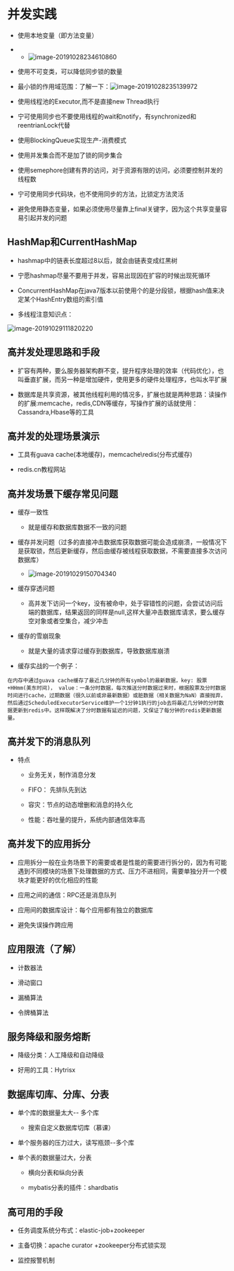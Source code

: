 # 并发实践

* 使用本地变量（即方法变量）

* * ![](file://C:/Users/Administrator/AppData/Roaming/Typora/typora-user-images/image-20191028234610860.png?lastModify=1572543734 "image-20191028234610860")
* 使用不可变类，可以降低同步锁的数量

* 最小锁的作用域范围：了解一下：![](file://C:/Users/Administrator/AppData/Roaming/Typora/typora-user-images/image-20191028235139972.png?lastModify=1572543734 "image-20191028235139972")

* 使用线程池的Executor,而不是直接new Thread执行

* 宁可使用同步也不要使用线程的wait和notify，有synchronized和reentrianLock代替

* 使用BlockingQueue实现生产-消费模式

* 使用并发集合而不是加了锁的同步集合

* 使用semephore创建有界的访问，对于资源有限的访问，必须要控制并发的线程数

* 宁可使用同步代码块，也不使用同步的方法，比锁定方法灵活

* 避免使用静态变量，如果必须使用尽量靠上final关键字，因为这个共享变量容易引起并发的问题

## HashMap和CurrentHashMap

* hashmap中的链表长度超过8以后，就会由链表变成红黑树

* 宁愿hashmap尽量不要用于并发，容易出现因在扩容的时候出现死循环

* ConcurrentHashMap在java7版本以前使用个的是分段锁，根据hash值来决定某个HashEntry数组的索引值

* 多线程注意知识点：

![](file://C:/Users/Administrator/AppData/Roaming/Typora/typora-user-images/image-20191029111820220.png?lastModify=1572543734 "image-20191029111820220")

## 高并发处理思路和手段

* 扩容有两种，要么服务器架构群不变，提升程序处理的效率（代码优化），也叫垂直扩展，而另一种是增加硬件，使用更多的硬件处理程序，也叫水平扩展

* 数据库是共享资源，被其他线程利用的情况多，扩展也就是两种思路：读操作的扩展:memcache，redis,CDN等缓存，写操作扩展的话就使用：Cassandra,Hbase等的工具

## 高并发的处理场景演示

* 工具有guava cache\(本地缓存\)，memcache\redis\(分布式缓存\)

* redis.cn教程网站

## 高并发场景下缓存常见问题

* 缓存一致性

  * 就是缓存和数据库数据不一致的问题

* 缓存并发问题（过多的直接冲击数据库获取数据可能会造成崩溃，一般情况下是获取锁，然后更新缓存，然后由缓存被线程获取数据，不需要直接多次访问数据库）

  * ![](file://C:/Users/Administrator/AppData/Roaming/Typora/typora-user-images/image-20191029150704340.png?lastModify=1572543734 "image-20191029150704340")

* 缓存穿透问题

  * 高并发下访问一个key，没有被命中，处于容错性的问题，会尝试访问后端的数据库，结果返回的同样是null,这样大量冲击数据库请求，要么缓存空对象或者空集合，减少冲击

* 缓存的雪崩现象

  * 就是大量的请求穿过缓存到数据库，导致数据库崩溃

* 缓存实战的一个例子：

```
在内存中通过guava cache缓存了最近几分钟的所有symbol的最新数据，key: 股票+HHmm(美东时间)， value：一条分时数据，每次推送分时数据过来时，根据股票及分时数据时间进行cache，过期数据（很久以前或非最新数据）或脏数据（相关数据为NaN）直接抛弃，然后通过ScheduledExecutorService维护一个1分钟1执行的job去将最近几分钟的分时数据更新到redis中。这样既解决了分时数据有延迟的问题，又保证了每分钟的redis更新数据量。
```

## 高并发下的消息队列

* 特点

  * 业务无关，制作消息分发

  * FIFO： 先排队先到达

  * 容灾：节点的动态增删和消息的持久化

  * 性能：吞吐量的提升，系统内部通信效率高

## 高并发下的应用拆分

* 应用拆分一般在业务场景下的需要或者是性能的需要进行拆分的，因为有可能遇到不同模块的场景下处理数据的方式、压力不进相同，需要单独分开一个模块才能更好的优化相应的性能

* 应用之间的通信：RPC还是消息队列

* 应用间的数据库设计：每个应用都有独立的数据库

* 避免失误操作跨应用

## 应用限流（了解）

* 计数器法

* 滑动窗口

* 漏桶算法

* 令牌桶算法

## 服务降级和服务熔断

* 降级分类：人工降级和自动降级

* 好用的工具：Hytrisx

## 数据库切库、分库、分表

* 单个库的数据量太大-- 多个库

  * 搜索自定义数据库切库（慕课）

* 单个服务器的压力过大，读写瓶颈--多个库

* 单个表的数据量过大，分表

  * 横向分表和纵向分表

  * mybatis分表的插件：shardbatis

## 高可用的手段

* 任务调度系统分布式：elastic-job+zookeeper

* 主备切换：apache curator +zookeeper分布式锁实现

* 监控报警机制



